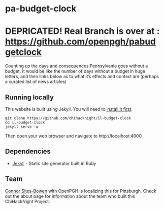 # pa-budget-clock
# DEPRICATED! Real Branch is over at : https://github.com/openpgh/pabudgetclock
Counting up the days and consequences Pennsylvania goes without a budget. It would be like the number of days without a budget in huge letters, and then links below as to what it’s effects and context are (perhaps a curated list of news articles)

## Running locally

This website is built using Jekyll. You will need to [install it first](http://jekyllrb.com/docs/installation/).

```console
git clone https://github.com/chihacknight/il-budget-clock
cd il-budget-clock
jekyll serve -w
```

Then open your web browser and navigate to http://localhost:4000

## Dependencies

* [Jekyll](http://jekyllrb.com/) - Static site generator built in Ruby

## Team

[Connor Sites-Bowen](https://twitter.com/connorsb) with OpenPGH is localizing this for Pittsburgh.
Check out the about page for information about the team who built this ChiHackNight Project. 

